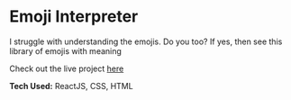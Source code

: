 # Emoji Interpreter

I struggle with understanding the emojis. Do you too? If yes, then see this library of emojis with meaning

Check out the live project [here](https://tejansingh-emoji-interpreter.netlify.app/)


**Tech Used:** ReactJS, CSS, HTML
